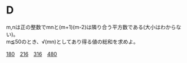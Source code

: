 # D
m,nは正の整数でmnと(m+1)(m-2)は隣り合う平方数である(大小はわからない)。<br>
m≦50のとき、√(mn)としてあり得る値の総和を求めよ。

[180](382.md)　[216](412.md)　[316](412.md)　[480](412.md)